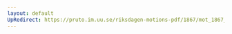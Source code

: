```yaml
---
layout: default
UpRedirect: https://pruto.im.uu.se/riksdagen-motions-pdf/1867/mot_1867__fk__13/mot_1867__fk__13-001.pdf
---
```

